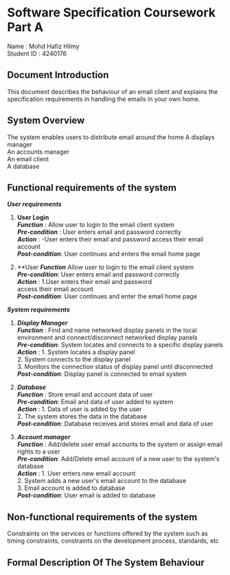 # **Software Specification Coursework Part A**
Name : Mohd Hafiz Hilmy  
Student ID : 4240176

## **Document Introduction**
This document describes the behaviour of an email client and explains the specification requirements in handling	the emails in	your	own	home.

## **System Overview**
The system enables	users	to	distribute	email around	the	home
A	displays	manager  
An	accounts	manager  
An	email	client  
A	database

## **Functional requirements of the system**
***User	requirements***
1. **User Login**  
***Function*** : Allow user to login to the email client system  
***Pre-condition*** : User enters email and password correctly  
***Action*** :  -User enters their email and password access their email account   
***Post-condition***: User continues and enters the email home page    

2. **User
***Function*** Allow user to login to the email client system  
***Pre-condition***: User enters email and password correctly  
***Action*** :  1.User enters their email and password   
access their email account   
***Post-condition***: User continues and enter the email home page    


***System	requirements***    
1.  ***Display Manager***  
***Function*** : Find and name networked display panels in the local environment and connect/disconnect networked display panels  
***Pre-condition***:  System locates and connects to a specific display panels  
***Action*** :  1. System locates a display panel <br/> 2. System connects to the display panel <br/> 3. Monitors the connection status of display panel until disconnected  
***Post-condition***: Display panel is connected to email system  

2.  ***Database***  
***Function*** : Store email and account data of user  
***Pre-condition***:  Email and data of user added to system  
***Action*** :  1. Data of user is added by the user <br/> 2. The system stores the data in the database  
***Post-condition***: Database receives and stores email and data of user  

3.  ***Account manager***  
***Function*** : Add/delete user email accounts to the system or assign email rights to a user  
***Pre-condition***:  Add/Delete email account of a new user to the system's database  
***Action*** :  1. User enters new email account <br/> 2. System adds a new user's email account to the database <br/> 3. Email account is added to database  
***Post-condition***: User email is added to database

## **Non-functional requirements of the system**
Constraints	on	the	services	or	functions	offered	by	the	system	such	as	timing	constraints,	constraints	on	the	development	process,	standards,	etc

## **Formal Description Of The System Behaviour**
